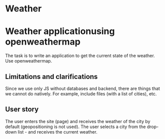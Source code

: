 # Weather 
<h1> Weather applicationusing openweathermap</h1>
<p>The task is to write an application to get the current state of the weather. Use openweathermap.</p>

<h2>Limitations and clarifications</h2>
<p>Since we use only JS without databases and backend, there are things that we cannot do natively. For example, include files (with a list of cities), etc.</p>

<h2>User story</h2>

<p>The user enters the site (page) and receives the weather of the city by default (geopositioning is not used). The user selects a city from the drop-down list - and receives the current weather.</p>
